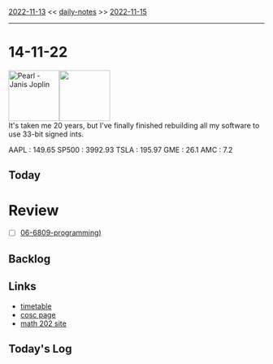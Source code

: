 [2022-11-13](daily_notes/2022-11-13) << [daily-notes](notes/daily-notes.md) >> [2022-11-15](daily_notes/2022-11-15)

---
# 14-11-22
<a href='spotify:album:6JltsW8Goc3cZQ0GOtTX2z'><img src='https://i.scdn.co/image/ab67616d0000b2738882f88e4f2c44d61fe56ffe' alt='Pearl - Janis Joplin' height=100></a><img src='https://imgs.xkcd.com/comics/y2k_and_2038.png' height=100>
<br>It's taken me 20 years, but I've finally finished rebuilding all my software to use 33-bit signed ints.

AAPL : 149.65 
SP500 : 3992.93 
TSLA : 195.97
GME : 26.1
AMC : 7.2

## Today



# Review
- [ ] [06-6809-programming)](notes/06-6809-programming.md)

## Backlog

## Links
- [timetable](https://i.imgur.com/9ghbvAG.png)
- [cosc page](https://cosc203.cspages.otago.ac.nz)
- [math 202 site](https://www.maths.otago.ac.nz/?resOLAF)

## Today's Log